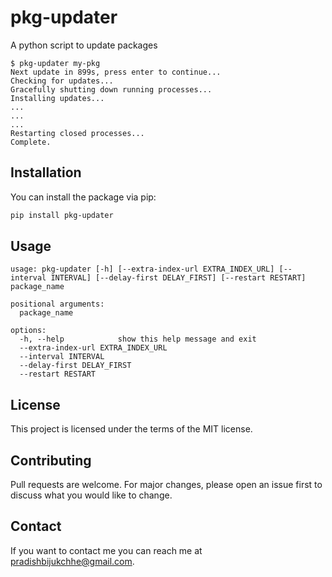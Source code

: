 # pkg-updater

A python script to update packages

```
$ pkg-updater my-pkg
Next update in 899s, press enter to continue...
Checking for updates...
Gracefully shutting down running processes...
Installing updates...
...
...
...
Restarting closed processes...
Complete.
```

## Installation

You can install the package via pip:

```bash
pip install pkg-updater
```

## Usage

```
usage: pkg-updater [-h] [--extra-index-url EXTRA_INDEX_URL] [--interval INTERVAL] [--delay-first DELAY_FIRST] [--restart RESTART] package_name

positional arguments:
  package_name

options:
  -h, --help            show this help message and exit
  --extra-index-url EXTRA_INDEX_URL
  --interval INTERVAL
  --delay-first DELAY_FIRST
  --restart RESTART
```

## License

This project is licensed under the terms of the MIT license.

## Contributing

Pull requests are welcome. For major changes, please open an issue first to discuss what you would like to change.

## Contact

If you want to contact me you can reach me at pradishbijukchhe@gmail.com.
